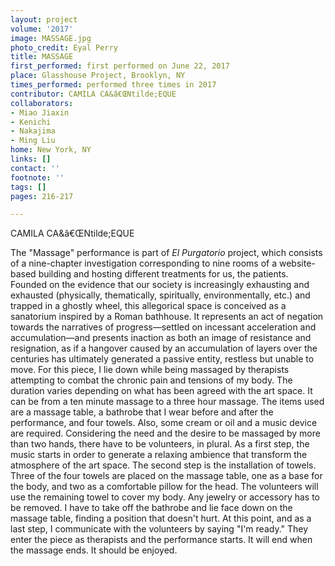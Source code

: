 ```yaml
---
layout: project
volume: '2017'
image: MASSAGE.jpg
photo_credit: Eyal Perry
title: MASSAGE
first_performed: first performed on June 22, 2017
place: Glasshouse Project, Brooklyn, NY
times_performed: performed three times in 2017
contributor: CAMILA CA&â€ŒNtilde;EQUE
collaborators:
- Miao Jiaxin
- Kenichi
- Nakajima
- Ming Liu
home: New York, NY
links: []
contact: ''
footnote: ''
tags: []
pages: 216-217

---
```


CAMILA CA&â€ŒNtilde;EQUE

The "Massage" performance is part of _El Purgatorio_ project, which consists of a nine-chapter investigation corresponding to nine rooms of a website-based building and hosting different treatments for us, the patients. Founded on the evidence that our society is increasingly exhausting and exhausted (physically, thematically, spiritually, environmentally, etc.) and trapped in a ghostly wheel, this allegorical space is conceived as a sanatorium inspired by a Roman bathhouse. It represents an act of negation towards the narratives of progress—settled on incessant acceleration and accumulation—and presents inaction as both an image of resistance and resignation, as if a hangover caused by an accumulation of layers over the centuries has ultimately generated a passive entity, restless but unable to move. For this piece, I lie down while being massaged by therapists attempting to combat the chronic pain and tensions of my body. The duration varies depending on what has been agreed with the art space. It can be from a ten minute massage to a three hour massage. The items used are a massage table, a bathrobe that I wear before and after the performance, and four towels. Also, some cream or oil and a music device are required. Considering the need and the desire to be massaged by more than two hands, there have to be volunteers, in plural. As a first step, the music starts in order to generate a relaxing ambience that transform the atmosphere of the art space. The second step is the installation of towels. Three of the four towels are placed on the massage table, one as a base for the body, and two as a comfortable pillow for the head. The volunteers will use the remaining towel to cover my body. Any jewelry or accessory has to be removed. I have to take off the bathrobe and lie face down on the massage table, finding a position that doesn't hurt. At this point, and as a last step, I communicate with the volunteers by saying "I'm ready." They enter the piece as therapists and the performance starts. It will end when the massage ends. It should be enjoyed.
